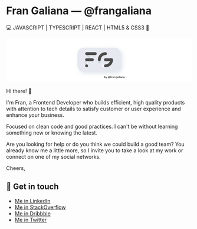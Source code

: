 # Fran Galiana — @frangaliana

:computer: JAVASCRIPT | TYPESCRIPT | REACT | HTML5 & CSS3 :wrench:

![fglogo](https://github.com/frangaliana/frangaliana/raw/master/assets/images/fglogo.png)

Hi there! :wave:

I'm Fran, a Frontend Developer who builds efficient, high quality products with attention to tech details to satisfy customer or user experience and enhance your business.

Focused on clean code and good practices. I can't be without learning something new or knowing the latest.

Are you looking for help or do you think we could build a good team? You already know me a little more, so I invite you to take a look at my work or connect on one of my social networks.

Cheers,

## :incoming_envelope: Get in touch

- [Me in LinkedIn](https://linkedin.com/in/frangaliana/?locale=en_US)
- [Me in StackOverflow](https://stackoverflow.com/users/8534267/frangaliana)
- [Me in Dribbble](https://dribbble.com/frangaliana)
- [Me in Twitter](https://twitter.com/frangaliana)
